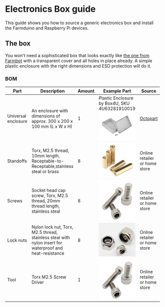 # Electronics Box guide
This guide shows you how to source a generic electronics box and install the Farmduino and Raspberry Pi devices.

## The box
You won't need a sophisticated box that looks exactly like [the one from Farmbot](https://genesis.farm.bot/v1.6/bom/electronics-and-wiring/electronics-box#) with a transparent cover and all holes in place already. A simple plastic enclosure with the right dimensions and ESD protection will do it.

### BOM
|Part|Description|Amount|Example Part|Source|
|-|-|-|-|-|
|Universal enclosure|An enclosure with dimensions of approx. 300 x 200 x 100 mm (L x W x H)|1|Plastic Enclosure by Box4U, SKU 4U63281910019<br/>![box](/guides/electronics-box/box.jpg)|[Octopart](https://octopart.com/search?q=4U63281910019)|
|Standoffs|Torx, M2.5 thread, 10mm length, Receptable-to-Receptable,stainless steal or brass|8|![standoff](/guides/electronics-box/standoff.jpg)|Online retailer or home store|
|Screws|Socket head cap screw, Torx, M2.5 thread, 20mm thread length, stainless steal|8|![screw](/guides/electronics-box/screw.jpg)|Online retailer or home store|
|Lock nuts|Nylon lock nut, Torx, M2.5 thread, stainless steal with nylon insert for waterproof and heat-resistance|8|![locknut](/guides/electronics-box/locknut.jpg)|Online retailer or home store|
|Tool|Torx M2.5 Screw Driver|1|![screwdriver](/guides/electronics-box/screw.jpg)|Online retailer or home store|